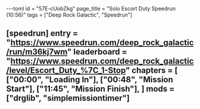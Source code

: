 ---toml
id = "57E-cUobZkg"
page_title = "Solo Escort Duty Speedrun (10:56)"
tags = ["Deep Rock Galactic", "Speedrun"]

[speedrun]
entry = "https://www.speedrun.com/deep_rock_galactic/run/m36kj7wm"
leaderboard = "https://www.speedrun.com/deep_rock_galactic/level/Escort_Duty_%7C_1-Stop"
chapters = [
  ["00:00", "Loading In"],
  ["00:48", "Mission Start"],
  ["11:45", "Mission Finish"],
]
mods = ["drglib", "simplemissiontimer"]
---
